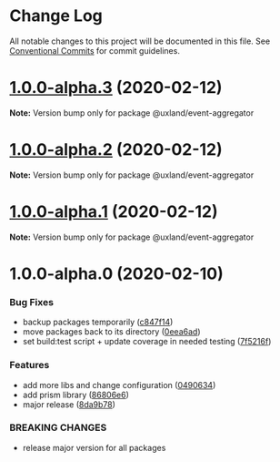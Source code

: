 # Change Log

All notable changes to this project will be documented in this file.
See [Conventional Commits](https://conventionalcommits.org) for commit guidelines.

# [1.0.0-alpha.3](https://github.com/uxland/uxland/compare/@uxland/event-aggregator@1.0.0-alpha.2...@uxland/event-aggregator@1.0.0-alpha.3) (2020-02-12)

**Note:** Version bump only for package @uxland/event-aggregator





# [1.0.0-alpha.2](https://github.com/uxland/uxland/compare/@uxland/event-aggregator@1.0.0-alpha.1...@uxland/event-aggregator@1.0.0-alpha.2) (2020-02-12)

**Note:** Version bump only for package @uxland/event-aggregator





# [1.0.0-alpha.1](https://github.com/uxland/uxland/compare/@uxland/event-aggregator@1.0.0-alpha.0...@uxland/event-aggregator@1.0.0-alpha.1) (2020-02-12)

**Note:** Version bump only for package @uxland/event-aggregator





# 1.0.0-alpha.0 (2020-02-10)


### Bug Fixes

* backup packages temporarily ([c847f14](https://github.com/uxland/uxland/commit/c847f142017fe0e82aa1878eac8f5b85f53e1a64))
* move packages back to its directory ([0eea6ad](https://github.com/uxland/uxland/commit/0eea6adfd92ba174c19df1314232f85aa8b58af2))
* set build:test script + update coverage in needed testing ([7f5216f](https://github.com/uxland/uxland/commit/7f5216fc89a02ac321b28beefee390ef8a920198))


### Features

* add more libs and change configuration ([0490634](https://github.com/uxland/uxland/commit/04906342ddbeebeb8c845fe89bfb4daf91ecf106))
* add prism library ([86806e6](https://github.com/uxland/uxland/commit/86806e64e5db580871883b144361b10cf5dbe0d2))
* major release ([8da9b78](https://github.com/uxland/uxland/commit/8da9b78b9bbf4965feaeaa583f39e5ede9374d5a))


### BREAKING CHANGES

* release major version for all packages
